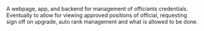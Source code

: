 A webpage, app, and backend for management of officiants credentials. Eventually to allow for viewing approved positions of official, requesting sign off on upgrade, auto rank management and what is allowed to be done.